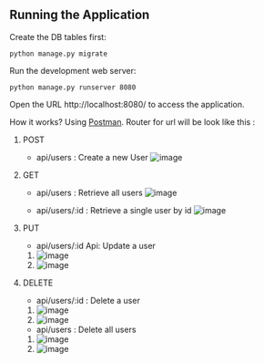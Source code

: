 ## Running the Application

Create the DB tables first:
```
python manage.py migrate
```
Run the development web server:
```
python manage.py runserver 8080
```
Open the URL http://localhost:8080/ to access the application.

How it works? Using [Postman](https://www.postman.com/downloads/).
Router for url will be look like this :
1. POST
   - api/users : Create a new User
   ![image](https://user-images.githubusercontent.com/82569123/197674215-33be95c8-f40c-4966-9ebe-6076eebd0cae.png)


2. GET
   -  api/users : Retrieve all users
   ![image](https://user-images.githubusercontent.com/82569123/197674327-22ff5c1c-0b4b-4852-ab22-420ccd8fd8c5.png)

   -  api/users/:id : Retrieve a single user by id
   ![image](https://user-images.githubusercontent.com/82569123/197674400-2249fe13-d5af-425c-8b2b-784e89ba7b41.png)
   
   
3. PUT
   -  api/users/:id Api: Update a user
   1. ![image](https://user-images.githubusercontent.com/82569123/197674893-a05f80a4-2124-4a1a-8444-8f06634ea0d4.png)
   2. ![image](https://user-images.githubusercontent.com/82569123/197674999-465a3ad1-d555-484d-a539-6b047b21f479.png)


4. DELETE
   -  api/users/:id : Delete a user
   1. ![image](https://user-images.githubusercontent.com/82569123/197675157-372e8727-e3af-44ca-b50d-98ef74fcc4a8.png)
   2. ![image](https://user-images.githubusercontent.com/82569123/197675262-f604466b-135b-4ba8-b66b-06d1b92de172.png)

   -  api/users : Delete all users 
   1. ![image](https://user-images.githubusercontent.com/82569123/197675339-9b16e9c1-965c-47ea-b4c0-43af20ac64ce.png)
   2. ![image](https://user-images.githubusercontent.com/82569123/197675396-26062cda-fac3-4880-8f44-a87e03d8b72d.png)
